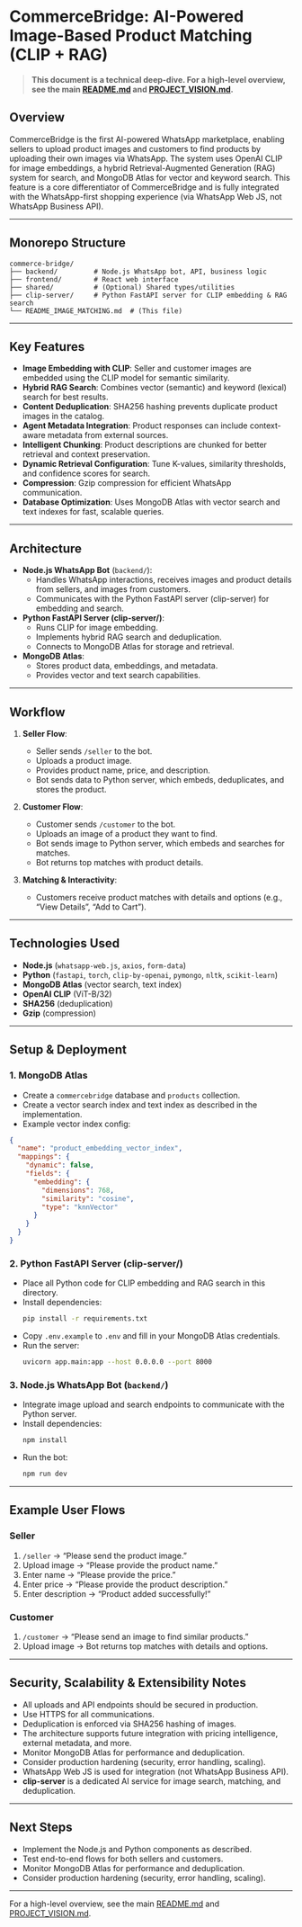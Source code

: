 # CommerceBridge: AI-Powered Image-Based Product Matching (CLIP + RAG)

> **This document is a technical deep-dive. For a high-level overview, see the main [README.md](./README.md) and [PROJECT_VISION.md](./PROJECT_VISION.md).**

## Overview
CommerceBridge is the first AI-powered WhatsApp marketplace, enabling sellers to upload product images and customers to find products by uploading their own images via WhatsApp. The system uses OpenAI CLIP for image embeddings, a hybrid Retrieval-Augmented Generation (RAG) system for search, and MongoDB Atlas for vector and keyword search. This feature is a core differentiator of CommerceBridge and is fully integrated with the WhatsApp-first shopping experience (via WhatsApp Web JS, not WhatsApp Business API).

---

## Monorepo Structure

```
commerce-bridge/
├── backend/         # Node.js WhatsApp bot, API, business logic
├── frontend/        # React web interface
├── shared/          # (Optional) Shared types/utilities
├── clip-server/     # Python FastAPI server for CLIP embedding & RAG search
└── README_IMAGE_MATCHING.md  # (This file)
```

---

## Key Features
- **Image Embedding with CLIP**: Seller and customer images are embedded using the CLIP model for semantic similarity.
- **Hybrid RAG Search**: Combines vector (semantic) and keyword (lexical) search for best results.
- **Content Deduplication**: SHA256 hashing prevents duplicate product images in the catalog.
- **Agent Metadata Integration**: Product responses can include context-aware metadata from external sources.
- **Intelligent Chunking**: Product descriptions are chunked for better retrieval and context preservation.
- **Dynamic Retrieval Configuration**: Tune K-values, similarity thresholds, and confidence scores for search.
- **Compression**: Gzip compression for efficient WhatsApp communication.
- **Database Optimization**: Uses MongoDB Atlas with vector search and text indexes for fast, scalable queries.

---

## Architecture
- **Node.js WhatsApp Bot** (`backend/`):
  - Handles WhatsApp interactions, receives images and product details from sellers, and images from customers.
  - Communicates with the Python FastAPI server (clip-server) for embedding and search.
- **Python FastAPI Server (clip-server/)**:
  - Runs CLIP for image embedding.
  - Implements hybrid RAG search and deduplication.
  - Connects to MongoDB Atlas for storage and retrieval.
- **MongoDB Atlas**:
  - Stores product data, embeddings, and metadata.
  - Provides vector and text search capabilities.

---

## Workflow
1. **Seller Flow**:
    - Seller sends `/seller` to the bot.
    - Uploads a product image.
    - Provides product name, price, and description.
    - Bot sends data to Python server, which embeds, deduplicates, and stores the product.

2. **Customer Flow**:
    - Customer sends `/customer` to the bot.
    - Uploads an image of a product they want to find.
    - Bot sends image to Python server, which embeds and searches for matches.
    - Bot returns top matches with product details.

3. **Matching & Interactivity**:
    - Customers receive product matches with details and options (e.g., “View Details”, “Add to Cart”).

---

## Technologies Used
- **Node.js** (`whatsapp-web.js`, `axios`, `form-data`)
- **Python** (`fastapi`, `torch`, `clip-by-openai`, `pymongo`, `nltk`, `scikit-learn`)
- **MongoDB Atlas** (vector search, text index)
- **OpenAI CLIP** (ViT-B/32)
- **SHA256** (deduplication)
- **Gzip** (compression)

---

## Setup & Deployment

### 1. MongoDB Atlas
- Create a `commercebridge` database and `products` collection.
- Create a vector search index and text index as described in the implementation.
- Example vector index config:
```json
{
  "name": "product_embedding_vector_index",
  "mappings": {
    "dynamic": false,
    "fields": {
      "embedding": {
        "dimensions": 768,
        "similarity": "cosine",
        "type": "knnVector"
      }
    }
  }
}
```

### 2. Python FastAPI Server (clip-server/)
- Place all Python code for CLIP embedding and RAG search in this directory.
- Install dependencies:
  ```bash
  pip install -r requirements.txt
  ```
- Copy `.env.example` to `.env` and fill in your MongoDB Atlas credentials.
- Run the server:
  ```bash
  uvicorn app.main:app --host 0.0.0.0 --port 8000
  ```

### 3. Node.js WhatsApp Bot (`backend/`)
- Integrate image upload and search endpoints to communicate with the Python server.
- Install dependencies:
  ```bash
  npm install
  ```
- Run the bot:
  ```bash
  npm run dev
  ```

---

## Example User Flows

### Seller
1. `/seller` → “Please send the product image.”
2. Upload image → “Please provide the product name.”
3. Enter name → “Please provide the price.”
4. Enter price → “Please provide the product description.”
5. Enter description → “Product added successfully!”

### Customer
1. `/customer` → “Please send an image to find similar products.”
2. Upload image → Bot returns top matches with details and options.

---

## Security, Scalability & Extensibility Notes
- All uploads and API endpoints should be secured in production.
- Use HTTPS for all communications.
- Deduplication is enforced via SHA256 hashing of images.
- The architecture supports future integration with pricing intelligence, external metadata, and more.
- Monitor MongoDB Atlas for performance and deduplication.
- Consider production hardening (security, error handling, scaling).
- WhatsApp Web JS is used for integration (not WhatsApp Business API).
- **clip-server** is a dedicated AI service for image search, matching, and deduplication.

---

## Next Steps
- Implement the Node.js and Python components as described.
- Test end-to-end flows for both sellers and customers.
- Monitor MongoDB Atlas for performance and deduplication.
- Consider production hardening (security, error handling, scaling).

---

For a high-level overview, see the main [README.md](./README.md) and [PROJECT_VISION.md](./PROJECT_VISION.md). 
